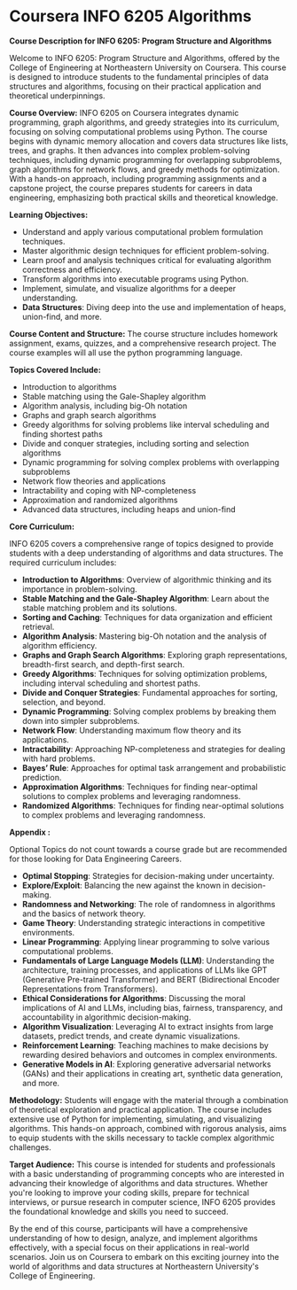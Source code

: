 # Coursera INFO 6205 Algorithms

**Course Description for INFO 6205: Program Structure and Algorithms**

Welcome to INFO 6205: Program Structure and Algorithms, offered by the College of Engineering at Northeastern University on Coursera. This course is designed to introduce students to the fundamental principles of data structures and algorithms, focusing on their practical application and theoretical underpinnings.

**Course Overview:**
INFO 6205 on Coursera integrates dynamic programming, graph algorithms, and greedy strategies into its curriculum, focusing on solving computational problems using Python. The course begins with dynamic memory allocation and covers data structures like lists, trees, and graphs. It then advances into complex problem-solving techniques, including dynamic programming for overlapping subproblems, graph algorithms for network flows, and greedy methods for optimization. With a hands-on approach, including programming assignments and a capstone project, the course prepares students for careers in data engineering, emphasizing both practical skills and theoretical knowledge.

**Learning Objectives:**
- Understand and apply various computational problem formulation techniques.
- Master algorithmic design techniques for efficient problem-solving.
- Learn proof and analysis techniques critical for evaluating algorithm correctness and efficiency.
- Transform algorithms into executable programs using Python.
- Implement, simulate, and visualize algorithms for a deeper understanding.
- **Data Structures**: Diving deep into the use and implementation of heaps, union-find, and more.

**Course Content and Structure:**
The course structure includes homework assignment, exams, quizzes, and a comprehensive research project.  The course examples will all use the python programming language.

**Topics Covered Include:**
- Introduction to algorithms
- Stable matching using the Gale-Shapley algorithm
- Algorithm analysis, including big-Oh notation
- Graphs and graph search algorithms
- Greedy algorithms for solving problems like interval scheduling and finding shortest paths
- Divide and conquer strategies, including sorting and selection algorithms
- Dynamic programming for solving complex problems with overlapping subproblems
- Network flow theories and applications
- Intractability and coping with NP-completeness
- Approximation and randomized algorithms
- Advanced data structures, including heaps and union-find


**Core Curriculum:**

INFO 6205 covers a comprehensive range of topics designed to provide students with a deep understanding of algorithms and data structures. The required curriculum includes:

- **Introduction to Algorithms**: Overview of algorithmic thinking and its importance in problem-solving.
- **Stable Matching and the Gale-Shapley Algorithm**: Learn about the stable matching problem and its solutions.
- **Sorting and Caching**: Techniques for data organization and efficient retrieval.
- **Algorithm Analysis**: Mastering big-Oh notation and the analysis of algorithm efficiency.
- **Graphs and Graph Search Algorithms**: Exploring graph representations, breadth-first search, and depth-first search.
- **Greedy Algorithms**: Techniques for solving optimization problems, including interval scheduling and shortest paths.
- **Divide and Conquer Strategies**: Fundamental approaches for sorting, selection, and beyond.
- **Dynamic Programming**: Solving complex problems by breaking them down into simpler subproblems.
- **Network Flow**: Understanding maximum flow theory and its applications.
- **Intractability**: Approaching NP-completeness and strategies for dealing with hard problems.
- **Bayes’ Rule**: Approaches for optimal task arrangement and probabilistic prediction.
- **Approximation Algorithms**: Techniques for finding near-optimal solutions to complex problems and leveraging randomness.
- **Randomized Algorithms**: Techniques for finding near-optimal solutions to complex problems and leveraging randomness.



**Appendix :**

Optional Topics do not count towards a course grade but are recommended for those looking for Data Engineering Careers.

- **Optimal Stopping**: Strategies for decision-making under uncertainty.
- **Explore/Exploit**: Balancing the new against the known in decision-making.
- **Randomness and Networking**: The role of randomness in algorithms and the basics of network theory.
- **Game Theory**: Understanding strategic interactions in competitive environments.
- **Linear Programming**: Applying linear programming to solve various computational problems.
- **Fundamentals of Large Language Models (LLM)**: Understanding the architecture, training processes, and applications of LLMs like GPT (Generative Pre-trained Transformer) and BERT (Bidirectional Encoder Representations from Transformers).
- **Ethical Considerations for Algorithms**: Discussing the moral implications of AI and LLMs, including bias, fairness, transparency, and accountability in algorithmic decision-making.
- **Algorithm Visualization**: Leveraging AI to extract insights from large datasets, predict trends, and create dynamic visualizations.
- **Reinforcement Learning**: Teaching machines to make decisions by rewarding desired behaviors and outcomes in complex environments.
- **Generative Models in AI**: Exploring generative adversarial networks (GANs) and their applications in creating art, synthetic data generation, and more.

**Methodology:**
Students will engage with the material through a combination of theoretical exploration and practical application. The course includes extensive use of Python for implementing, simulating, and visualizing algorithms. This hands-on approach, combined with rigorous analysis, aims to equip students with the skills necessary to tackle complex algorithmic challenges.

**Target Audience:**
This course is intended for students and professionals with a basic understanding of programming concepts who are interested in advancing their knowledge of algorithms and data structures. Whether you're looking to improve your coding skills, prepare for technical interviews, or pursue research in computer science, INFO 6205 provides the foundational knowledge and skills you need to succeed.

By the end of this course, participants will have a comprehensive understanding of how to design, analyze, and implement algorithms effectively, with a special focus on their applications in real-world scenarios. Join us on Coursera to embark on this exciting journey into the world of algorithms and data structures at Northeastern University's College of Engineering.
